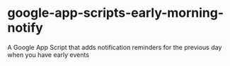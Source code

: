 # google-app-scripts-early-morning-notify
A Google App Script that adds notification reminders for the previous day when you have early events
